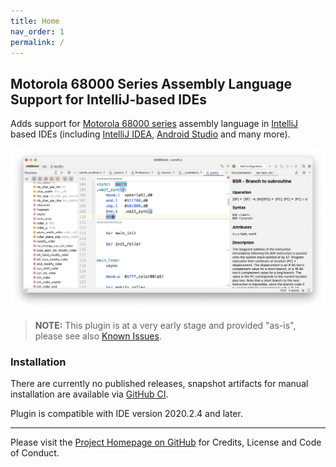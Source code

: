 ```yaml
---
title: Home
nav_order: 1
permalink: /
---
```


## Motorola 68000 Series Assembly Language Support for IntelliJ-based IDEs
                                  
Adds support for [Motorola 68000 series](https://en.wikipedia.org/wiki/Motorola_68000_series) assembly language
in [IntelliJ](https://plugins.jetbrains.com/docs/intellij/intellij-platform.html#ides-based-on-the-intellij-platform) based IDEs
(including [IntelliJ IDEA](https://www.jetbrains.com/idea/), [Android Studio](https://developer.android.com/studio/) and many more).

![m68kplugin](assets/m68kplugin_landing.png)

> **NOTE:** This plugin is at a very early stage and provided "as-is", please see also [Known Issues](known_issues.md).

### Installation

There are currently no published releases, snapshot artifacts for manual installation are available via [GitHub CI](https://github.com/YannCebron/m68kplugin/actions?query=workflow%3A%22Build+%26+Test%22).

Plugin is compatible with IDE version 2020.2.4 and later.              
               
---

Please visit the [Project Homepage on GitHub](https://github.com/YannCebron/m68kplugin) for Credits, License and Code of Conduct.
